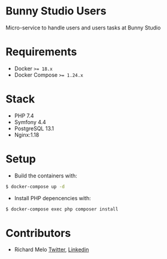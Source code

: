 Bunny Studio Users
==================

Micro-service to handle users and users tasks at Bunny Studio

Requirements
============
- Docker `>= 18.x`
- Docker Compose `>= 1.24.x`

Stack
=====

- PHP 7.4
- Symfony 4.4
- PostgreSQL 13.1
- Nginx:1.18

Setup
=====

- Build the containers with:

```sh
$ docker-compose up -d
```

- Install PHP depencencies with:

```sh
$ docker-compose exec php composer install 
``` 

Contributors
============

- Richard Melo [Twitter](https://twitter.com/allucardster), [Linkedin](https://www.linkedin.com/in/richardmelo)